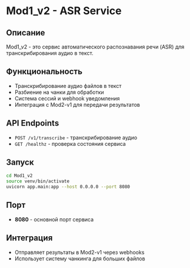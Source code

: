 # Mod1_v2 - ASR Service

## Описание
Mod1_v2 - это сервис автоматического распознавания речи (ASR) для транскрибирования аудио в текст.

## Функциональность
- Транскрибирование аудио файлов в текст
- Разбиение на чанки для обработки
- Система сессий и webhook уведомления
- Интеграция с Mod2-v1 для передачи результатов

## API Endpoints
- `POST /v1/transcribe` - транскрибирование аудио
- `GET /healthz` - проверка состояния сервиса

## Запуск
```bash
cd Mod1_v2
source venv/bin/activate
uvicorn app.main:app --host 0.0.0.0 --port 8080
```

## Порт
- **8080** - основной порт сервиса

## Интеграция
- Отправляет результаты в Mod2-v1 через webhooks
- Использует систему чанкинга для больших файлов
